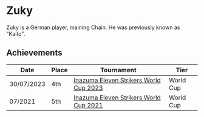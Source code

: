 # Zuky

Zuky is a German player, maining Chain. He was previously known as "Kaito".

## Achievements

|Date|Place|Tournament|Tier|
|-|-|-|-|
| 30/07/2023 | 4th | [Inazuma Eleven Strikers World Cup 2023](../../tournaments/worldcup23.md) | World Cup |
| 07/2021 | 5th | [Inazuma Eleven Strikers World Cup 2021](../../tournaments/worldcup21.md) | World Cup |
